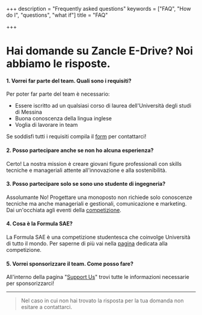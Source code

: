 +++
description = "Frequently asked questions"
keywords = ["FAQ", "How do I", "questions", "what if"]
title = "FAQ"

+++
# Hai domande su Zancle E-Drive? Noi abbiamo le risposte.

#### 1. Vorrei far parte del team. Quali sono i requisiti?

Per poter far parte del team è necessario:

* Essere iscritto ad un qualsiasi corso di laurea dell'Università degli studi di Messina
* Buona conoscenza della lingua inglese
* Voglia di lavorare in team

Se soddisfi tutti i requisiti compila il [form](/contact/) per contattarci!

#### 2. Posso partecipare anche se non ho alcuna esperienza?

Certo! La nostra mission è creare giovani figure professionali con skills tecniche e manageriali attente all'innovazione e alla sostenibilità.

#### 3. Posso partecipare solo se sono uno studente di ingegneria?

Assolumante No! Progettare una monoposto non richiede solo conoscenze tecniche ma anche manageriali e gestionali, comunicazione e marketing. Dai un'occhiata agli eventi della [competizione](/formula-sae).

#### 4. Cosa è la Formula SAE?

La Formula SAE è una competizione studentesca che coinvolge Università di tutto il mondo. Per saperne di più vai nella [pagina](/formula-sae/) dedicata alla competizione.

#### 5. Vorrei sponsorizzare il team. Come posso fare?

All'interno della pagina "[Support Us](/SupportUs/)" trovi tutte le informazioni necessarie per sponsorizzarci!

***

> Nel caso in cui non hai trovato la risposta per la tua domanda non esitare a contattarci.